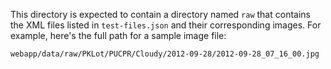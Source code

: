 This directory is expected to contain a directory named `raw` that contains the XML files listed in `test-files.json` and their corresponding images. For example, here's the full path for a sample image file:

`webapp/data/raw/PKLot/PUCPR/Cloudy/2012-09-28/2012-09-28_07_16_00.jpg`